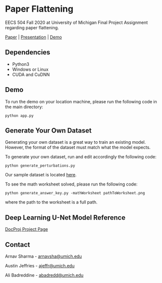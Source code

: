 # Paper Flattening
EECS 504 Fall 2020 at University of Michigan Final Project Assignment regarding paper flattening.

[Paper]() | [Presentation]() | [Demo]()

## Dependencies

* Python3
* Windows or Linux
* CUDA and CuDNN

## Demo
To run the demo on your location machine, please run the following code in the main directory:

`python app.py`

## Generate Your Own Dataset
Generating your own dataset is a great way to train an existing model. However, the format of the dataset must match what the model expects.

To generate your own dataset, run and edit accordingly the following code:

`python generate_perturbations.py`

Our sample dataset is located [here](https://drive.google.com/file/d/1CA6YbR_N1gXBOYSqL5V9Zih7dudRGMLk/view?usp=sharing).

To see the math worksheet solved, please run the following code:

`python generate_answer_key.py -mathWorksheet pathToWorksheet.png`

where the path to the worksheet is a full path.

## Deep Learning U-Net Model Reference
[DocProj Project Page](https://xiaoyu258.github.io/projects/docproj/)

## Contact
Arnav Sharma - arnavsha@umich.edu

Austin Jeffries - ajeffr@umich.edu

Ali Badreddine - abadredd@umich.edu
